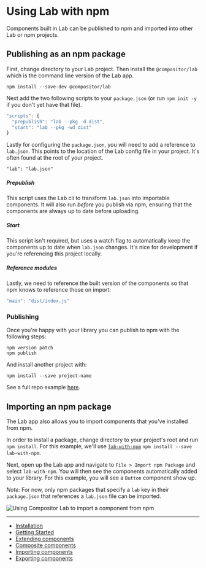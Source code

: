 
# Using Lab with npm

Components built in Lab can be published to npm and imported into other Lab or npm projects.

## Publishing as an npm package

First, change directory to your Lab project.
Then install the `@compositor/lab` which is the command line version of the Lab app.

```
npm install --save-dev @compositor/lab
```

Next add the two following scripts to your `package.json` (or run `npm init -y` if you don't yet have that file).

```js
"scripts": {
  "prepublish": "lab --pkg -d dist",
  "start": "lab --pkg -wd dist"
}
```

Lastly for configuring the `package.json`, you will need to add a reference to `lab.json`.
This points to the location of the Lab config file in your project.
It's often found at the root of your project.

```
"lab": "lab.json"
```

##### Prepublish

This script uses the Lab cli to transform `lab.json` into importable components.
It will also run _before_ you publish via npm, ensuring that the components are always up to date before uploading.

##### Start

This script isn't required, but uses a watch flag to automatically keep the components up to date when `lab.json` changes.
It's nice for development if you're referencing this project locally.

##### Reference modules

Lastly, we need to reference the built version of the components so that npm knows to reference those on import:

```js
"main": "dist/index.js"
```

### Publishing

Once you're happy with your library you can publish to npm with the following steps:

```
npm version patch
npm publish
```

And install another project with:

```
npm install --save project-name
```

See a full repo example [here](https://github.com/c8r/lab/tree/master/examples/npm).

## Importing an npm package

The Lab app also allows you to import components that you've installed from npm.

In order to install a package, change directory to your project's root and run `npm install`.
For this example, we'll use [`lab-with-npm`](https://github.com/c8r/lab/tree/master/examples/npm) `npm install --save lab-with-npm`.

Next, open up the Lab app and navigate to `File > Import npm Package` and select `lab-with-npm`.
You will then see the components automatically added to your library.
For this example, you will see a `Button` component show up.

_Note:_ For now, only npm packages that specify a `lab` key in their `package.json` that references a `lab.json` file can be imported.

![Using Compositor Lab to import a component from npm](https://user-images.githubusercontent.com/1424573/31863762-90251f3a-b70f-11e7-90e6-5bb667598828.png)

---

- [Installation](installation.md)
- [Getting Started](getting-started.md)
- [Extending components](extending.md)
- [Composite components](composite-components.md)
- [Importing components](importing.md)
- [Exporting components](exporting.md)
